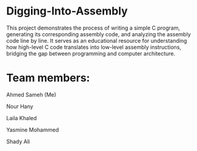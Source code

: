 # Digging-Into-Assembly
This project demonstrates the process of writing a simple C program, generating its corresponding assembly code, and analyzing the assembly code line by line. It serves as an educational resource for understanding how high-level C code translates into low-level assembly instructions, bridging the gap between programming and computer architecture.
# Team members:
Ahmed Sameh (Me)

Nour Hany

Laila Khaled

Yasmine Mohammed

Shady Ali
